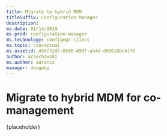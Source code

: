 ```yaml
---
title: Migrate to hybrid MDM
titleSuffix: Configuration Manager
description: 
ms.date: 01/14/2019
ms.prod: configuration-manager
ms.technology: configmgr-client
ms.topic: conceptual
ms.assetid: 456f32d5-8590-499f-a54d-d00618bc61f0
author: aczechowski
ms.author: aaroncz
manager: dougeby
---
```


# Migrate to hybrid MDM for co-management

{placeholder}